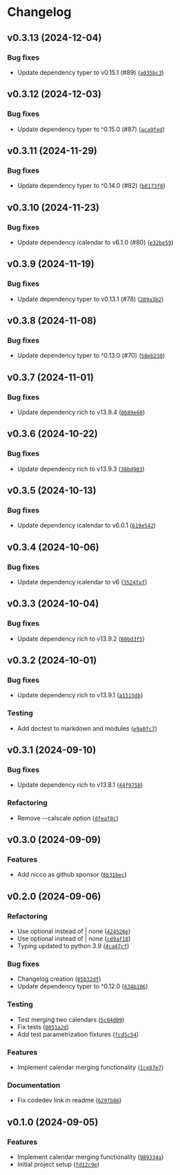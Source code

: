 # Changelog

## v0.3.13 (2024-12-04)

### Bug fixes

- Update dependency typer to v0.15.1 (#89) ([`a035bc3`](https://github.com/mergecal/python-mergecal/commit/a035bc30b79a46c263a9455243cadaf0663a4096))

## v0.3.12 (2024-12-03)

### Bug fixes

- Update dependency typer to ^0.15.0 (#87) ([`aca9fed`](https://github.com/mergecal/python-mergecal/commit/aca9fed1500616dde5ee67310dbc721bf26bbb2f))

## v0.3.11 (2024-11-29)

### Bug fixes

- Update dependency typer to ^0.14.0 (#82) ([`b8173f8`](https://github.com/mergecal/python-mergecal/commit/b8173f8936274cd1091464ee3e3b004c3eada9ea))

## v0.3.10 (2024-11-23)

### Bug fixes

- Update dependency icalendar to v6.1.0 (#80) ([`e32be59`](https://github.com/mergecal/python-mergecal/commit/e32be59a430366f9c77705ad0df2f13a6ec1d81e))

## v0.3.9 (2024-11-19)

### Bug fixes

- Update dependency typer to v0.13.1 (#78) ([`209a3b2`](https://github.com/mergecal/python-mergecal/commit/209a3b26bd9c326dc72fe2162aed72e197329b71))

## v0.3.8 (2024-11-08)

### Bug fixes

- Update dependency typer to ^0.13.0 (#70) ([`58eb230`](https://github.com/mergecal/python-mergecal/commit/58eb230ccc179a36618354280efc89591fce0f14))

## v0.3.7 (2024-11-01)

### Bug fixes

- Update dependency rich to v13.9.4 ([`0b89e60`](https://github.com/mergecal/python-mergecal/commit/0b89e604fbc46159d5e23c7c7c2b0053a978b14d))

## v0.3.6 (2024-10-22)

### Bug fixes

- Update dependency rich to v13.9.3 ([`38bd903`](https://github.com/mergecal/python-mergecal/commit/38bd9035b792d6d154e949b375ad0d852921ab24))

## v0.3.5 (2024-10-13)

### Bug fixes

- Update dependency icalendar to v6.0.1 ([`619e542`](https://github.com/mergecal/python-mergecal/commit/619e542f91dfc260b85f19b07deb589df856e546))

## v0.3.4 (2024-10-06)

### Bug fixes

- Update dependency icalendar to v6 ([`3524faf`](https://github.com/mergecal/python-mergecal/commit/3524faf4eaf94cb019e5b5bb9b804e19d4349df3))

## v0.3.3 (2024-10-04)

### Bug fixes

- Update dependency rich to v13.9.2 ([`80bd3f5`](https://github.com/mergecal/python-mergecal/commit/80bd3f5fdefc7b696c90b946861c7b8a20d41c9f))

## v0.3.2 (2024-10-01)

### Bug fixes

- Update dependency rich to v13.9.1 ([`a1515db`](https://github.com/mergecal/python-mergecal/commit/a1515dbc1139b0b85cae2bd51710674db5329165))

### Testing

- Add doctest to markdown and modules ([`e9a0fc7`](https://github.com/mergecal/python-mergecal/commit/e9a0fc7b4784131344631cec7d5fa23d99d116cd))

## v0.3.1 (2024-09-10)

### Bug fixes

- Update dependency rich to v13.8.1 ([`44f9750`](https://github.com/mergecal/python-mergecal/commit/44f97502921dee5d62c3babcaf62c80788670479))

### Refactoring

- Remove --calscale option ([`dfeaf8c`](https://github.com/mergecal/python-mergecal/commit/dfeaf8cd466a08859cb29669d189a7b19eeb663b))

## v0.3.0 (2024-09-09)

### Features

- Add nicco as github sponsor ([`8b31bec`](https://github.com/mergecal/python-mergecal/commit/8b31becaaaf068d3268fafb5ce7cd1988f00e38e))

## v0.2.0 (2024-09-06)

### Refactoring

- Use optional instead of | none ([`424526e`](https://github.com/mergecal/python-mergecal/commit/424526ec471ca32a495b07f0fc6a5ab838a463c7))
- Use optional instead of | none ([`cd9af18`](https://github.com/mergecal/python-mergecal/commit/cd9af18d599596fa9d0beabfb5df577efcbe753d))
- Typing updated to python 3.9 ([`4ca47cf`](https://github.com/mergecal/python-mergecal/commit/4ca47cf9af71f9c6d1ce8efbbdd74b829d1c0e6b))

### Bug fixes

- Changelog creation ([`05b32df`](https://github.com/mergecal/python-mergecal/commit/05b32df73344fea188feb36eb4abe6981895ccd4))
- Update dependency typer to ^0.12.0 ([`634b106`](https://github.com/mergecal/python-mergecal/commit/634b106fdbec9a3dd34cdd611825f5eb4cfe6053))

### Testing

- Test merging two calendars ([`5c04d09`](https://github.com/mergecal/python-mergecal/commit/5c04d09b5799cc4b742fe298dcdda55e9ac372e1))
- Fix tests ([`0051a2d`](https://github.com/mergecal/python-mergecal/commit/0051a2dc9824cf6ff9c1387d0a07aff4e5278a44))
- Add test parametrization fixtures ([`fcd5c54`](https://github.com/mergecal/python-mergecal/commit/fcd5c54025969d858241ff96d172fab68a7f5199))

### Features

- Implement calendar merging functionality ([`1ce87e7`](https://github.com/mergecal/python-mergecal/commit/1ce87e7716f448686828d8962967d3d3b0eec0ae))

### Documentation

- Fix codedev link in readme ([`629fb86`](https://github.com/mergecal/python-mergecal/commit/629fb86b86e677294a95b7f021dd19c1018d2bb8))

## v0.1.0 (2024-09-05)

### Features

- Implement calendar merging functionality ([`989334a`](https://github.com/mergecal/python-mergecal/commit/989334afa2f5e91003a1319ada5e61c8051cddab))
- Initial project setup ([`fd12c9e`](https://github.com/mergecal/python-mergecal/commit/fd12c9ef927cdbea513f48828a1afbf30f8fe7e3))
